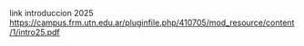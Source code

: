 
link introduccion 2025  https://campus.frm.utn.edu.ar/pluginfile.php/410705/mod_resource/content/1/intro25.pdf 

